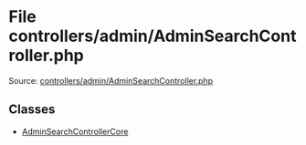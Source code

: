 File controllers/admin/AdminSearchController.php
=========

Source: [controllers/admin/AdminSearchController.php](https://github.com/PrestaShop/PrestaShop/blob/1.5.0.1/controllers/admin/AdminSearchController.php)


Classes
-------

* [AdminSearchControllerCore](class.AdminSearchControllerCore.md)

